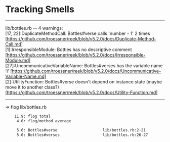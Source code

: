 # Tracking Smells

---
lib/bottles.rb -- 4 warnings: <br />
  [17, 22]:DuplicateMethodCall: Bottles#verse calls 'number - 1' 2 times [https://github.com/troessner/reek/blob/v5.2.0/docs/Duplicate-Method-Call.md] <br />
  [1]:IrresponsibleModule: Bottles has no descriptive comment [https://github.com/troessner/reek/blob/v5.2.0/docs/Irresponsible-Module.md] <br />
  [27]:UncommunicativeVariableName: Bottles#verses has the variable name 'i' [https://github.com/troessner/reek/blob/v5.2.0/docs/Uncommunicative-Variable-Name.md] <br />
  [2]:UtilityFunction: Bottles#verse doesn't depend on instance state (maybe move it to another class?) [https://github.com/troessner/reek/blob/v5.2.0/docs/Utility-Function.md] <br />

---
⇒  flog lib/bottles.rb <br />
```bash
    11.9: flog total
     4.0: flog/method average

     5.6: Bottles#verse                    lib/bottles.rb:2-21
     5.0: Bottles#verses                   lib/bottles.rb:26-27
 ```
